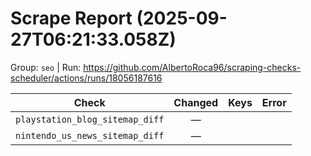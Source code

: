 # Scrape Report (2025-09-27T06:21:33.058Z)

Group: `seo`  |  Run: https://github.com/AlbertoRoca96/scraping-checks-scheduler/actions/runs/18056187616

| Check | Changed | Keys | Error |
|---|:---:|:--|:--|
| `playstation_blog_sitemap_diff` | — |  |  |
| `nintendo_us_news_sitemap_diff` | — |  |  |
